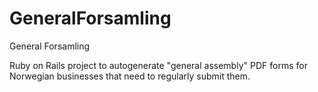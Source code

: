 GeneralForsamling
=================

General Forsamling

Ruby on Rails project to autogenerate "general assembly" PDF forms for Norwegian businesses that need to regularly submit them.
